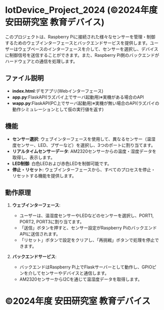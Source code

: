 # IotDevice_Project_2024 (©2024年度 安田研究室 教育デバイス)
このプロジェクトは、Raspberry Piに接続された様々なセンサーを管理・制御するためのウェブインターフェースとバックエンドサービスを提供します。ユーザーはウェブベースのインターフェースを介して、センサーを選択し、デバイスに制御信号を送信することができます。また、Raspberry Pi側のバックエンドがハードウェアとの通信を処理します。

## ファイル説明
- **index.html**:デモアプリ(Webインターフェース)
- **app.py**:FlaskAPI(ラズパイ上でサーバ起動用)※実機がある場合のAPI
- **wapp.py**:FlaskAPI(PC上でサーバ起動用)※実機が無い場合のAPI(ラズパイの動作シミュレーションとして仮の実行値を返す)

## 機能

- **センサー選択**: ウェブインターフェースを使用して、異なるセンサー（温湿度センサー、LED、ブザーなど）を選択し、3つのポートに割り当てます。
- **リアルタイムセンサーデータ**: AM2320センサーからの温度・湿度データを取得し、表示します。
- **LED制御**: 白色LEDおよび赤色LEDを制御可能です。
- **停止・リセット**: ウェブインターフェースから、すべてのプロセスを停止・リセットする機能を提供します。
  
## 動作原理

1. **ウェブインターフェース**:
    - ユーザーは、温湿度センサーやLEDなどのセンサーを選択し、PORT1, PORT2, PORT3に割り当てます。
    - 「送信」ボタンを押すと、センサー設定がRaspberry PiのバックエンドAPIに送信されます。
    - 「リセット」ボタンで設定をクリアし、「再挑戦」ボタンで処理を停止できます。

2. **バックエンドサービス**:
    - バックエンドはRaspberry Pi上でFlaskサーバーとして動作し、GPIOピンを介してセンサーやデバイスと通信します。
    - AM2320センサーからI2Cを通じて温湿度データを取得します。

# ©2024年度 安田研究室 教育デバイス
